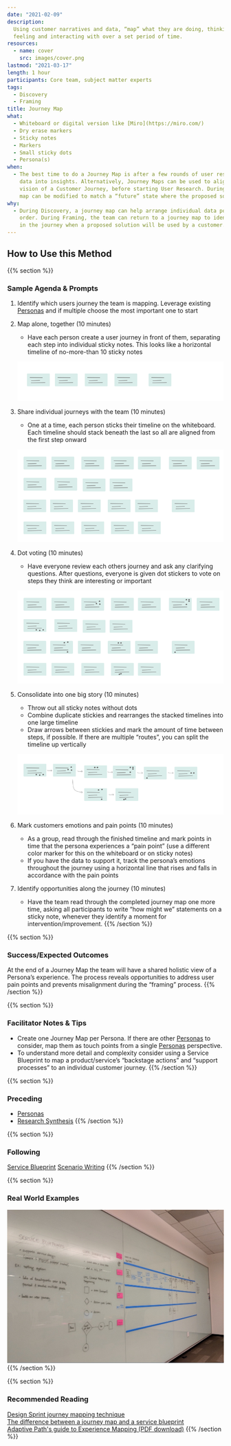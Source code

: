 ```yaml
---
date: "2021-02-09"
description:
  Using customer narratives and data, “map” what they are doing, thinking,
  feeling and interacting with over a set period of time.
resources:
  - name: cover
    src: images/cover.png
lastmod: "2021-03-17"
length: 1 hour
participants: Core team, subject matter experts
tags:
  - Discovery
  - Framing
title: Journey Map
what:
  - Whiteboard or digital version like [Miro](https://miro.com/)
  - Dry erase markers
  - Sticky notes
  - Markers
  - Small sticky dots
  - Persona(s)
when:
  - The best time to do a Journey Map is after a few rounds of user research, when synthesizing
    data into insights. Alternatively, Journey Maps can be used to align the stakeholder’s
    vision of a Customer Journey, before starting User Research. During Framing, the
    map can be modified to match a “future” state where the proposed solution exists.
why:
  - During Discovery, a journey map can help arrange individual data points into chronological
    order. During Framing, the team can return to a journey map to identify the point
    in the journey when a proposed solution will be used by a customer.
---
```


## How to Use this Method

{{% section %}}

### Sample Agenda & Prompts

1. Identify which users journey the team is mapping. Leverage existing [Personas](/practices/personas) and if multiple choose the most important one to start

1. Map alone, together (10 minutes)

   - Have each person create a user journey in front of them, separating each step into individual sticky notes. This looks like a horizontal timeline of no-more-than 10 sticky notes

   ![Individual user journey](images/Step-1.png)

1. Share individual journeys with the team (10 minutes)

   - One at a time, each person sticks their timeline on the whiteboard. Each timeline should stack beneath the last so all are aligned from the first step onward

   ![All user journeys](images/Step-2.png)

1. Dot voting (10 minutes)

   - Have everyone review each others journey and ask any clarifying questions. After questions, everyone is given dot stickers to vote on steps they think are interesting or important

   ![All user journeys dot voted](images/Step-3.png)

1. Consolidate into one big story (10 minutes)

   - Throw out all sticky notes without dots
   - Combine duplicate stickies and rearranges the stacked timelines into one large timeline
   - Draw arrows between stickies and mark the amount of time between steps, if possible. If there are multiple “routes”, you can split the timeline up vertically

   ![Consolidated user journeys](images/Step-4.png)

1. Mark customers emotions and pain points (10 minutes)

   - As a group, read through the finished timeline and mark points in time that the persona experiences a “pain point” (use a different color marker for this on the whiteboard or on sticky notes)
   - If you have the data to support it, track the persona’s emotions throughout the journey using a horizontal line that rises and falls in accordance with the pain points

1. Identify opportunities along the journey (10 minutes)
   - Have the team read through the completed journey map one more time, asking all participants to write “how might we” statements on a sticky note, whenever they identify a moment for intervention/improvement.
     {{% /section %}}

{{% section %}}

### Success/Expected Outcomes

At the end of a Journey Map the team will have a shared holistic view of a Persona’s experience. The process reveals opportunities to address user pain points and prevents misalignment during the “framing” process.
{{% /section %}}

{{% section %}}

### Facilitator Notes & Tips

- Create one Journey Map per Persona. If there are other [Personas](/practices/personas)
  to consider, map them as touch points from a single [Personas](/practices/personas) perspective.
- To understand more detail and complexity consider using a Service Blueprint to map a product/service’s “backstage actions” and “support processes” to an individual customer journey.
  {{% /section %}}

{{% section %}}

### Preceding

- [Personas](/practices/personas)
- [Research Synthesis](/practices/research-synthesis)
  {{% /section %}}

{{% section %}}

### Following

[Service Blueprint](/practices/service-blueprint)
[Scenario Writing](/practices/scenario-writing)
{{% /section %}}

{{% section %}}

### Real World Examples

![Journey map on a whiteboard example](images/example-1.jpg)
{{% /section %}}

{{% section %}}

### Recommended Reading

[Design Sprint journey mapping technique](https://sprintstories.com/the-design-sprint-note-n-map-a9bf0ca88f51)  
[The difference between a journey map and a service blueprint](https://blog.practicalservicedesign.com/the-difference-between-a-journey-map-and-a-service-blueprint-31a6e24c4a6c)  
[Adaptive Path's guide to Experience Mapping (PDF download)](https://adaptivepath.s3.amazonaws.com/apguide/download/Adaptive_Paths_Guide_to_Experience_Mapping.pdf)
{{% /section %}}
